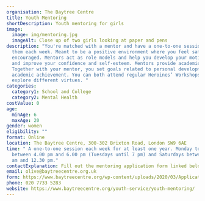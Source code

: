 ```yaml
---
organisation: The Baytree Centre
title: Youth Mentoring
shortDescription: Youth mentoring for girls
image:
  image: img/mentoring.jpg
  imageAlt: Close up of two girls looking at paper and pens
description: "You're matched with a mentor and have a one-to-one session with
  them each week. Meant to be a positive environment where you feel safe and
  encouraged. Mentors act as role models and help you develop your motivation
  and improve your confidence and self-esteem. Mentors provide academic support.
  Together with your mentor, you set goals related to personal development and
  academic achievement. You can both attend regular Heroines’ Workshops which
  explore different virtues. "
categories:
  category1: School and College
  category2: Mental Health
costValue: 0
age:
  minAge: 6
  maxAge: 20
gender: women
eligibility: ""
format: Online
location: The Baytree Centre, 300-302 Brixton Road, London SW9 6AE
time: " A one-to-one session each week for at least one year. Monday to Thursday
  between 4.00 pm and 6.00 pm (Tuesdays until 7 pm) and Saturdays between 10.00
  am and 12.30 pm."
contactExplanation: Fill out the mentoring application form linked below.
email: olive@baytreecentre.org.uk
form: https://www.baytreecentre.org/wp-content/uploads/2020/03/Application-form-for-Youth-Mentoring-2.pdf
phone: 020 7733 5283
website: https://www.baytreecentre.org/youth-service/youth-mentoring/
---
```

